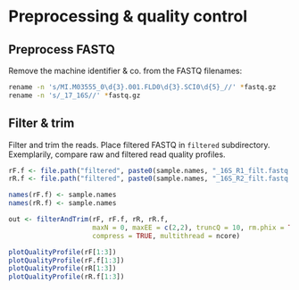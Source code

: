 # Preprocessing & quality control
## Preprocess FASTQ
Remove the machine identifier & co. from the FASTQ filenames:
```bash
rename -n 's/MI.M03555_0\d{3}.001.FLD0\d{3}.SCI0\d{5}_//' *fastq.gz
rename -n 's/_17_16S//' *fastq.gz
```

## Filter & trim
Filter  and trim the reads. Place filtered FASTQ in `filtered` subdirectory. Exemplarily, compare raw and filtered read quality profiles.
```R
rF.f <- file.path("filtered", paste0(sample.names, "_16S_R1_filt.fastq.gz"))
rR.f <- file.path("filtered", paste0(sample.names, "_16S_R2_filt.fastq.gz"))

names(rF.f) <- sample.names
names(rR.f) <- sample.names

out <- filterAndTrim(rF, rF.f, rR, rR.f,
                     maxN = 0, maxEE = c(2,2), truncQ = 10, rm.phix = TRUE,
                     compress = TRUE, multithread = ncore)

plotQualityProfile(rF[1:3])
plotQualityProfile(rF.f[1:3])
plotQualityProfile(rR[1:3])
plotQualityProfile(rR.f[1:3])
```



